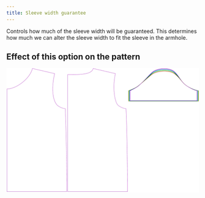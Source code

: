 ```yaml
---
title: Sleeve width guarantee
---
```


Controls how much of the sleeve width will be guaranteed. This determines how much we can alter the sleeve width to fit the sleeve in the armhole.


## Effect of this option on the pattern
![This image shows the effect of this option by superimposing several variants that have a different value for this option](teagan_sleevewidthguarantee_sample.svg "Effect of this option on the pattern")